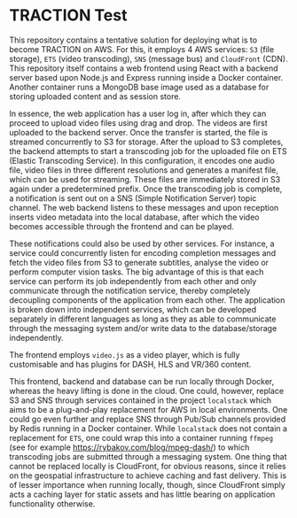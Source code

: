 # TRACTION Test

This repository contains a tentative solution for deploying what is to become
TRACTION on AWS. For this, it employs 4 AWS services: `S3` (file storage),
`ETS` (video transcoding), `SNS` (message bus) and `CloudFront` (CDN). This
repository itself contains a web frontend using React with a
backend server based upon Node.js and Express running inside a Docker
container. Another container runs a MongoDB base image used as a database for
storing uploaded content and as session store.

In essence, the web application has a user log in, after which they can
proceed to upload video files using drag and drop. The videos are first
uploaded to the backend server. Once the transfer is started, the file is
streamed concurrently to S3 for storage. After the upload to S3 completes, the
backend attempts to start a transcoding job for the uploaded file on ETS
(Elastic Transcoding Service). In this configuration, it encodes one audio
file, video files in three different resolutions and generates a manifest file,
which can be used for streaming. These files are immediately stored in S3 again
under a predetermined prefix. Once the transcoding job is complete, a
notification is sent out on a SNS (Simple Notification Server) topic channel.
The web backend listens to these messages and upon reception inserts video
metadata into the local database, after which the video becomes accessible
through the frontend and can be played.

These notifications could also be used by other services. For instance, a
service could concurrently listen for encoding completion messages and fetch
the video files from S3 to generate subtitles, analyse the video or perform
computer vision tasks. The big advantage of this is that each service can
perform its job independently from each other and only communicate through
the notification service, thereby completely decoupling components of the
application from each other. The application is broken down into independent
services, which can be developed separately in different languages as long as
they as able to communicate through the messaging system and/or write data to
the database/storage independently.

The frontend employs `video.js` as a video player, which is fully customisable
and has plugins for DASH, HLS and VR/360 content.

This frontend, backend and database can be run locally through Docker, whereas
the heavy lifting is done in the cloud. One could, however, replace S3 and SNS
through services contained in the project `localstack` which aims to be a
plug-and-play replacement for AWS in local environments. One could go even
further and replace SNS through Pub/Sub channels provided by Redis running in a
Docker container. While `localstack` does not contain a replacement for `ETS`,
one could wrap this into a container running `ffmpeg` (see for example
https://rybakov.com/blog/mpeg-dash/) to which transcoding jobs are submitted
through a messaging system. One thing that cannot be replaced locally is
CloudFront, for obvious reasons, since it relies on the geospatial
infrastructure to achieve caching and fast delivery. This is of lesser
importance when running locally, though, since CloudFront simply acts a caching
layer for static assets and has little bearing on application functionality
otherwise.
